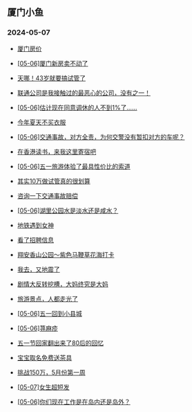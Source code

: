 ## 厦门小鱼 
### 2024-05-07

+ [厦门房价](http://bbs.xmfish.com/read-htm-tid-18185964.html)

+ [[05-06]厦门新房卖不动了](http://bbs.xmfish.com/read-htm-tid-18186270.html)

+ [天哪！43岁就要搞试管了](http://bbs.xmfish.com/read-htm-tid-18186091.html)

+ [联通公司是我接触过的最恶心的公司，没有之一！](http://bbs.xmfish.com/read-htm-tid-18185966.html)

+ [[05-06]估计现在同意调休的人不到1%了……](http://bbs.xmfish.com/read-htm-tid-18186078.html)

+ [今年夏天不买衣服](http://bbs.xmfish.com/read-htm-tid-18186077.html)

+ [[05-06]交通事故，对方全责，为何交警没有暂扣对方的车呢？](http://bbs.xmfish.com/read-htm-tid-18186103.html)

+ [在香港读书，来我这里寄宿吧](http://bbs.xmfish.com/read-htm-tid-18186086.html)

+ [[05-06]五一旅游体验了最具性价比的索道](http://bbs.xmfish.com/read-htm-tid-18186148.html)

+ [其实10万做试管真的很划算](http://bbs.xmfish.com/read-htm-tid-18186227.html)

+ [咨询一下交通事故赔偿](http://bbs.xmfish.com/read-htm-tid-18186169.html)

+ [[05-06]湖里公园水是淡水还是咸水？](http://bbs.xmfish.com/read-htm-tid-18186215.html)

+ [地铁遇到女神](http://bbs.xmfish.com/read-htm-tid-18186428.html)

+ [看了招聘信息](http://bbs.xmfish.com/read-htm-tid-18186350.html)

+ [翔安香山公园～紫色马鞭草花海打卡](http://bbs.xmfish.com/read-htm-tid-18186261.html)

+ [我去，又地震了](http://bbs.xmfish.com/read-htm-tid-18186406.html)

+ [剧情大反转挖槽，大妈终究是大妈](http://bbs.xmfish.com/read-htm-tid-18186318.html)

+ [旅游景点，人都走光了](http://bbs.xmfish.com/read-htm-tid-18186208.html)

+ [[05-06]五一回到小县城](http://bbs.xmfish.com/read-htm-tid-18186398.html)

+ [[05-06]荨麻疹](http://bbs.xmfish.com/read-htm-tid-18186284.html)

+ [五一节回家翻出来了80后的回忆](http://bbs.xmfish.com/read-htm-tid-18186427.html)

+ [宝宝取名免费送茶具](http://bbs.xmfish.com/read-htm-tid-18186361.html)

+ [挑战150万，5月份第一周](http://bbs.xmfish.com/read-htm-tid-18186317.html)

+ [[05-07]女生超短发](http://bbs.xmfish.com/read-htm-tid-18186541.html)

+ [[05-06]你们现在工作是在岛内还是岛外？](http://bbs.xmfish.com/read-htm-tid-18186409.html)

